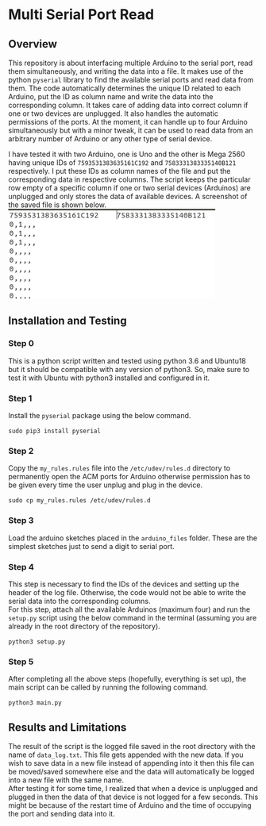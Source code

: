# Multi Serial Port Read

## Overview
This repository is about interfacing multiple Arduino to the serial port, read them simultaneously, and writing the data into a file. It makes use of the python `pyserial` library to find the available serial ports and read data from them. The code automatically determines the unique ID related to each Arduino, put the ID as column name and write the data into the corresponding column. It takes care of adding data into correct column if one or two devices are unplugged. It also handles the automatic permissions of the ports. At the moment, it can handle up to four Arduino simultaneously but with a minor tweak, it can be used to read data from an arbitrary number of Arduino or any other type of serial device.  

I have tested it with two Arduino, one is Uno and the other is Mega 2560 having unique IDs of `7593531383635161C192` and `7583331383335140B121` respectively. I put these IDs as column names of the file and put the corresponding data in respective columns. The script keeps the particular row empty of a specific column if one or two serial devices (Arduinos) are unplugged and only stores the data of available devices. A screenshot of the saved file is shown below.  
![plot](./images/sample_saved_data.png)

## Installation and Testing
### Step 0
This is a python script written and tested using python 3.6 and Ubuntu18 but it should be compatible with any version of python3. So, make sure to test it with Ubuntu with python3 installed and configured in it.  

### Step 1
Install the `pyserial` package using the below command.  
```
sudo pip3 install pyserial 
```

### Step 2
Copy the `my_rules.rules` file into the `/etc/udev/rules.d` directory to permanently open the ACM ports for Arduino otherwise permission has to be given every time the user unplug and plug in the device.
```
sudo cp my_rules.rules /etc/udev/rules.d
```
### Step 3
Load the arduino sketches placed in the `arduino_files` folder. These are the simplest sketches just to send a digit to serial port. 

### Step 4
This step is necessary to find the IDs of the devices and setting up the header of the log file. Otherwise, the code would not be able to write the serial data into the corresponding columns.  
For this step, attach all the available Arduinos (maximum four) and run the `setup.py` script using the below command in the terminal (assuming you are already in the root directory of the repository).
```
python3 setup.py
```

### Step 5
After completing all the above steps (hopefully, everything is set up), the main script can be called by running the following command.
```
python3 main.py
```


## Results and Limitations
The result of the script is the logged file saved in the root directory with the name of `data_log.txt`. This file gets appended with the new data. If you wish to save data in a new file instead of appending into it then this file can be moved/saved somewhere else and the data will automatically be logged into a new file with the same name.  
After testing it for some time, I realized that when a device is unplugged and plugged in then the data of that device is not logged for a few seconds. This might be because of the restart time of Arduino and the time of occupying the port and sending data into it. 


